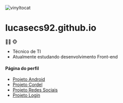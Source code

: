![vinyltocat](https://user-images.githubusercontent.com/102336205/198376198-bd4f5890-e69d-46af-a775-6b0e773b9141.png)

# lucasecs92.github.io

:technologist: :monkey_face:
* Técnico de TI 
* Atualmente estudando desenvolvimento Front-end

#### Página do perfil

* [Projeto Android](https://lucasecs92.github.io/projeto-android/)
* [Projeto Cordel](https://lucasecs92.github.io/projeto-cordel/)
* [Projeto Redes Sociais](https://lucasecs92.github.io/projeto-redes-sociais/)
* [Projeto Login](https://lucasecs92.github.io/projeto-login/)
